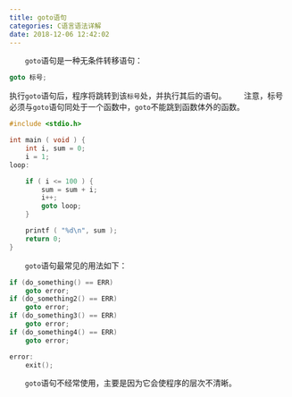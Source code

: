 ```yaml
---
title: goto语句
categories: C语言语法详解
date: 2018-12-06 12:42:02
---
```

&emsp;&emsp;`goto`语句是一种无条件转移语句：<!--more-->

``` cpp
goto 标号;
```

执行`goto`语句后，程序将跳转到该`标号`处，并执行其后的语句。
&emsp;&emsp;注意，标号必须与`goto`语句同处于一个函数中，`goto`不能跳到函数体外的函数。

``` cpp
#include <stdio.h>

int main ( void ) {
    int i, sum = 0;
    i = 1;
loop:

    if ( i <= 100 ) {
        sum = sum + i;
        i++;
        goto loop;
    }

    printf ( "%d\n", sum );
    return 0;
}
```

&emsp;&emsp;`goto`语句最常见的用法如下：

``` cpp
if (do_something() == ERR)
    goto error;
if (do_something2() == ERR)
    goto error;
if (do_something3() == ERR)
    goto error;
if (do_something4() == ERR)
    goto error;

error:
    exit();
```

&emsp;&emsp;`goto`语句不经常使用，主要是因为它会使程序的层次不清晰。